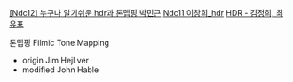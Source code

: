 [[Ndc12] 누구나 알기쉬운 hdr과 톤맵핑 박민근](https://www.slideshare.net/agebreak/ndc12-hdr)
[Ndc11 이창희_hdr](https://www.slideshare.net/cagetu/ndc11-hdr)
[HDR - 김정희, 최유표](https://www.slideshare.net/youpyo/hdr-8480350)

톤맵핑
Filmic Tone Mapping
- origin Jim Hejl ver
- modified John Hable